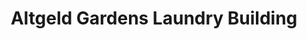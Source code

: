 ---
title: "Altgeld Gardens Laundry Building"
url: /chicago/altgeld-gardens-laundry-building-south-greenwood-avenue/
shop: Wäscherei
---